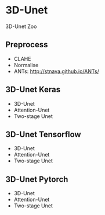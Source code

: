 # 3D-Unet
3D-Unet Zoo

## Preprocess 
- CLAHE
- Normalise 
- ANTs: http://stnava.github.io/ANTs/ 


## 3D-Unet Keras 
- 3D-Unet 
- Attention-Unet 
- Two-stage Unet 


## 3D-Unet Tensorflow
- 3D-Unet 
- Attention-Unet 
- Two-stage Unet  


## 3D-Unet Pytorch 
- 3D-Unet 
- Attention-Unet 
- Two-stage Unet 
